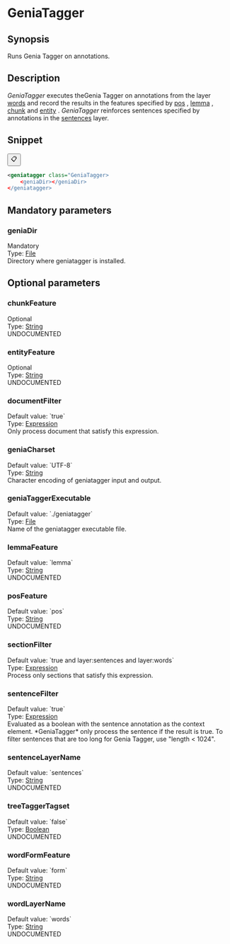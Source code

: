<h1 class="module">GeniaTagger</h1>

## Synopsis

Runs Genia Tagger on annotations.

## Description

 *GeniaTagger* executes theGenia Tagger on annotations from the layer <a href="#words" class="param">words</a> and record the results in the features specified by <a href="#pos" class="param">pos</a> , <a href="#lemma" class="param">lemma</a> , <a href="#chunk" class="param">chunk</a> and <a href="#entity" class="param">entity</a> . *GeniaTagger* reinforces sentences specified by annotations in the <a href="#sentences" class="param">sentences</a> layer.

## Snippet



<button class="copy-code-button" title="Copy to clipboard" onclick="copy_code(this)">📋</button>
```xml
<geniatagger class="GeniaTagger>
    <geniaDir></geniaDir>
</geniatagger>
```

## Mandatory parameters

<h3 id="geniaDir" class="param">geniaDir</h3>

<div class="param-level param-level-mandatory">Mandatory
</div>
<div class="param-type">Type: <a href="../converter/java.io.File" class="converter">File</a>
</div>
Directory where geniatagger is installed.

## Optional parameters

<h3 id="chunkFeature" class="param">chunkFeature</h3>

<div class="param-level param-level-optional">Optional
</div>
<div class="param-type">Type: <a href="../converter/java.lang.String" class="converter">String</a>
</div>
UNDOCUMENTED

<h3 id="entityFeature" class="param">entityFeature</h3>

<div class="param-level param-level-optional">Optional
</div>
<div class="param-type">Type: <a href="../converter/java.lang.String" class="converter">String</a>
</div>
UNDOCUMENTED

<h3 id="documentFilter" class="param">documentFilter</h3>

<div class="param-level param-level-default-value">Default value: `true`
</div>
<div class="param-type">Type: <a href="../converter/fr.inra.maiage.bibliome.alvisnlp.core.corpus.expressions.Expression" class="converter">Expression</a>
</div>
Only process document that satisfy this expression.

<h3 id="geniaCharset" class="param">geniaCharset</h3>

<div class="param-level param-level-default-value">Default value: `UTF-8`
</div>
<div class="param-type">Type: <a href="../converter/java.lang.String" class="converter">String</a>
</div>
Character encoding of geniatagger input and output.

<h3 id="geniaTaggerExecutable" class="param">geniaTaggerExecutable</h3>

<div class="param-level param-level-default-value">Default value: `./geniatagger`
</div>
<div class="param-type">Type: <a href="../converter/java.io.File" class="converter">File</a>
</div>
Name of the geniatagger executable file.

<h3 id="lemmaFeature" class="param">lemmaFeature</h3>

<div class="param-level param-level-default-value">Default value: `lemma`
</div>
<div class="param-type">Type: <a href="../converter/java.lang.String" class="converter">String</a>
</div>
UNDOCUMENTED

<h3 id="posFeature" class="param">posFeature</h3>

<div class="param-level param-level-default-value">Default value: `pos`
</div>
<div class="param-type">Type: <a href="../converter/java.lang.String" class="converter">String</a>
</div>
UNDOCUMENTED

<h3 id="sectionFilter" class="param">sectionFilter</h3>

<div class="param-level param-level-default-value">Default value: `true and layer:sentences and layer:words`
</div>
<div class="param-type">Type: <a href="../converter/fr.inra.maiage.bibliome.alvisnlp.core.corpus.expressions.Expression" class="converter">Expression</a>
</div>
Process only sections that satisfy this expression.

<h3 id="sentenceFilter" class="param">sentenceFilter</h3>

<div class="param-level param-level-default-value">Default value: `true`
</div>
<div class="param-type">Type: <a href="../converter/fr.inra.maiage.bibliome.alvisnlp.core.corpus.expressions.Expression" class="converter">Expression</a>
</div>
Evaluated as a boolean with the sentence annotation as the context element. *GeniaTagger* only process the sentence if the result is true. To filter sentences that are too long for Genia Tagger, use "length < 1024".

<h3 id="sentenceLayerName" class="param">sentenceLayerName</h3>

<div class="param-level param-level-default-value">Default value: `sentences`
</div>
<div class="param-type">Type: <a href="../converter/java.lang.String" class="converter">String</a>
</div>
UNDOCUMENTED

<h3 id="treeTaggerTagset" class="param">treeTaggerTagset</h3>

<div class="param-level param-level-default-value">Default value: `false`
</div>
<div class="param-type">Type: <a href="../converter/java.lang.Boolean" class="converter">Boolean</a>
</div>
UNDOCUMENTED

<h3 id="wordFormFeature" class="param">wordFormFeature</h3>

<div class="param-level param-level-default-value">Default value: `form`
</div>
<div class="param-type">Type: <a href="../converter/java.lang.String" class="converter">String</a>
</div>
UNDOCUMENTED

<h3 id="wordLayerName" class="param">wordLayerName</h3>

<div class="param-level param-level-default-value">Default value: `words`
</div>
<div class="param-type">Type: <a href="../converter/java.lang.String" class="converter">String</a>
</div>
UNDOCUMENTED


